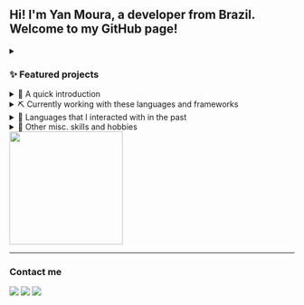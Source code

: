 ## Hi! I'm Yan Moura, a developer from Brazil. Welcome to my GitHub page!



<details>
  <summary><h3>✨ Featured projects</h3></summary>
  
- My most recent "for fun" project so far is [Angular Tour of Heroes](https://github.com/yanm1103/Angular-Tour-of-Heroes), an Angular tutorial app where I not only follow the tutorial but decided to add some fancy details to it. I'll keep on adding screenshots of my progress as I go along.

  [![Tour of Heroes link](https://github-readme-stats.vercel.app/api/pin?username=yanm1103&repo=Angular-Tour-of-Heroes&theme=transparent&border_color=30363d&title_color=fff&bg_color=0d1117)](https://github.com/yanm1103/Angular-Tour-of-Heroes)

- Something else I'm proud of is [Doom Chaves](https://github.com/yanm1103/DOOM-Chaves), which is a DOOM 2 mod/wad based on the TV series El Chavo (or just Chaves in Brazil). It features custom sprites, sounds, 3D objects, textures and scripts. Most of these assets were made from scratch or ported by me, a friend, or adapted from the show itself, to fit the very low resolutions of DOOM.

  [![Doom Chaves link](https://github-readme-stats.vercel.app/api/pin?username=yanm1103&repo=DOOM-Chaves&theme=transparent&border_color=30363d&title_color=fff&bg_color=0d1117)](https://github.com/yanm1103/DOOM-Chaves)
</details>

<details>
  <summary>👋 A quick introduction</summary>
I've always been passionate about computers, but my interest in programming specifically started in college. When I first used the algorithm writing software Visualg (Portugol) to create a Fibonacci sequence generator, it felt like something clicked. At that moment, I understood how rewarding it is to solve a problem. Years later, I landed a job as a programmer and have been happy ever since. The satisfaction of finally fixing a bug/developing a new page or function, and seeing the product run flawlessly in production, makes all the hard work worthwhile.
</details>

<details>
  <summary>⛏️ Currently working with these languages and frameworks</summary>

 - AngularJS | Javascript (current full-time job)
 - [Rhino](https://github.com/mozilla/rhino) | Java (current full-time job)
 - Angular | Typescript (learning)
</details>

<details>
  <summary>🦖 Languages that I interacted with in the past</summary>
  
  - [ZScript](https://zdoom.org/wiki/ZScript)
  - C (in college)
  - C++ (hobby)
  - Python (mainly with Tacotron2)
  - Ruby (in RPG Maker, centuries ago)
</details>

<details>
  <summary>🎨 Other misc. skills and hobbies</summary>
  
  - 3D modeling and (basic) rigging
  - Video editing (Premiere Pro, Adobe After Effects, previously worked with Vegas)
  - Once every full moon or so, I try to draw something.
</details>

<img height=200 align="center" src="https://github-readme-stats.vercel.app/api/top-langs?username=yanm1103&layout=compact&langs_count=8&card_width=320&border_color=30363d&title_color=fff&bg_color=0d1117&custom_title=Most%20used%20languages" />

<hr>

### Contact me

<a><img src="https://img.shields.io/badge/twistzero-7289DA?style=for-the-badge&logo=discord&logoColor=white"></a>
<a href="mailto:yanmv11@gmail.com"><img src="https://img.shields.io/badge/-yanmv11@gmail.com-%23333?style=for-the-badge&logo=gmail&logoColor=white" target="_blank"></a>
<a href="https://www.linkedin.com/in/yanmoura-45875016a" target="_blank"><img src="https://img.shields.io/badge/-yanmoura-%230077B5?style=for-the-badge&logo=linkedin&logoColor=white" target="_blank"></a> 
